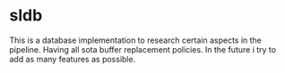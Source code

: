 # sldb
This is a database implementation to research certain aspects in the pipeline. Having all sota buffer replacement policies. In the future i try to add as many features as possible. 
